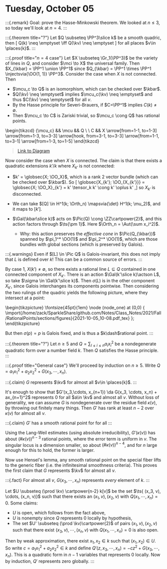 # Tuesday, October 05

:::{.remark}
Goal: prove the Hasse-Minkowski theorem.
We looked at $n\leq 3$, so today we'll look at $n=4$.
:::

:::{.theorem title="?"}
Let $Q \subseteq \PP^3\slice k$ be a smooth quadric, then
\[
Q(k) \neq \emptyset \iff Q(\kv) \neq \emptyset
\]
for all places $v\in \places{k}$.
:::

:::{.proof title="$n=4$ case"}
Let $X \subseteq \Gr_1(\PP^3)$ be the variety of lines in $Q$, and consider $\mci \to X$ the universal family.
Then $X_{\kbar} = \PP^1 \union \PP^1$ since $Q_{\kbar} = \PP^1 \times \PP^1 \injectsvia{\OO(1, 1)} \PP^3$.
Consider the case when $X$ is not connected.
Then

- $\mcu_c \to Q$ is an isomorphism, which can be checked over $\kbar$.
- $Q(\kv) \neq \emptyset$ implies $\mcu_c(\kv) \neq \emptyset$ and thus $C(\kv) \neq \emptyset$ for all $v$.
- By the Hasse principle for Severi-Brauers, if $C=\PP^1$ implies $C(k) \neq \emptyset$.
- Then $\mcu_c \to C$ is Zariski trivial, so $\mcu_c \cong Q$ has rational points.

\begin{tikzcd}
	{\mcu_c} && \mcu && Q \\
	\\
	C && X
	\arrow[from=1-1, to=1-3]
	\arrow[from=1-3, to=3-3]
	\arrow[hook, from=3-1, to=3-3]
	\arrow[from=1-1, to=3-1]
	\arrow[from=1-3, to=1-5]
\end{tikzcd}

> [Link to Diagram](https://q.uiver.app/?q=WzAsNSxbMCwwLCJcXG1jdV9jIl0sWzAsMiwiQyJdLFsyLDIsIlgiXSxbMiwwLCJcXG1jdSJdLFs0LDAsIlEiXSxbMCwzXSxbMywyXSxbMSwyLCIiLDIseyJzdHlsZSI6eyJ0YWlsIjp7Im5hbWUiOiJob29rIiwic2lkZSI6InRvcCJ9fX1dLFswLDFdLFszLDRdXQ==)

Now consider the case when $X$ is connected.
The claim is that there exists a quadratic extensions $k'/k$ where $X_{k'}$ is not connected:

- $k' = \globsec{X; \OO_X}$, which is a rank 2 vector bundle (which can be checked over $\kbar$).
So
\[
\globsec{X_{k'}; \OO_{X_{k'}}} = \globsec{X; \OO_X}_{k'} = k' \tensor_k k' \cong k' \oplus k'
,\]
so $X_{k'}$ is disconnected.

- We can take $[Q] \in H^1(k; \Orth_n) \mapsvia{\det} H^1(k; \mu_2)$, and it maps to $[k']$.
- $\Gal(\kbar\slice k)$ acts on $\Pic(Q) \cong \ZZ\cartpower{2}$, and this action factors through $\ts{\pm 1}$.
  Here $\Orth_n = \Aut(\sum x_i^2)$.

  - Why: this action preserves the *effective cone* in $\Pic(Q_{\kbar})$ spanned by $\pi_1^* \OO(1)$ and $\pi_2^* \OO(1)$, which are those bundles with global sections (which is preserved by Galois).


:::{.warnings}
Even if $[L] \in \Pic Q$ is Galois-invariant, this does not imply that $L$ is defined over $k$!
This can be a common source of errors.
:::

By case 1, $X(k')\neq \emptyset$, so there exists a rational line $L \subseteq Q$ contained in one connected component of $X_{k'}$.
There is an action $\Gal(k'\slice k)\actson L$, so take $\sigma \in \Gal(k'\slice k)$.
Then $\sigma(L)$ is in the other component $X_{k'}$, since Galois interchanges its components pointwise.
Then considering the two rulings of the quadric yields the following picture, where they intersect at a point:

\begin{tikzpicture}
\fontsize{45pt}{1em} 
\node (node_one) at (0,0) { \import{/home/zack/SparkleShare/github.com/Notes/Class_Notes/2021/Fall/RationalPoints/sections/figures}{2021-10-05_10-08.pdf_tex} };
\end{tikzpicture}

But then $\sigma(p) = p$ is Galois fixed, and is thus a $k\dash$rational point.
:::



:::{.theorem title="?"}
Let $n\geq 5$ and $Q = \sum_{l\leq i \leq n} a_i x_i^2$ be a nondegenerate quadratic form over a number field $k$.
Then $Q$ satisfies the Hasse principle.
:::

:::{.proof title="General case"}
We'll proceed by induction on $n\geq 5$.
Write $Q = a_1 x_1^2 + a_2 x_2^2 + G(x_3,\cdots, x_n)$.

:::{.claim}
$G$ represents $\kv$ for almost all $v\in \places{k}$.
:::

It's enough to show that $G'(x_3,\cdots, x_{n+1}) \da G(x_3, \cdots, x_n) + ax_{n+1}^2$ represents 0 for all $a\in \kv$ and almost all $v$.
Without loss of generality, we can assume $G$ is nondegenerate over the residue field $\kappa(v)$, by throwing out finitely many things.
Then $G'$ has rank at least $n-2$ over $\kappa(v)$ for almost all $v$.


:::{.claim}
$G'$ has a smooth rational point for for all 
:::

Using the Lang-Weil estimates (using absolute irreducibility), $G'(\kappa(v))$ has about $(\# \kappa(v))^{n-3}$ rational points, where the error term is uniform in $v$.
The singular locus is a dimension smaller, so about $(\# \kappa(v))^{n-4}$, and for $n$ large enough for this to hold, the former is larger.

Now use Hensel's lemma, any smooth rational point on the special fiber lifts to the generic fiber (i.e. the infinitesimal smoothness criteria).
This proves the first claim that $G$ represents $\kv$ for almost all $v$.


:::{.fact}
For almost all $v$, $G(x_3,\cdots, x_n)$ represents *every* element of $k$.
:::

Let $U \subseteq (\prod \kv) \cartpower{n-2} k[v]$ be the set $\ts{ (x_3, v), \cdots, (x_n, v)}$ such that there exists an $(x_1, v), (x_2, v)$ with $Q(x_1, \cdots, x_n) = 0$.
Some claims:


- $U$ is open, which follows from the fact above,
- $U$ is nonempty since $Q$ represents 0 locally by hypothesis,
- The set $U' \subseteq (\prod \kv)\cartpower{2}$ of pairs $(x_1, v), (x_2, v)$ such that there exist $(x_3,v),\cdots,(x_n, v)$ with $Q(x_1,\cdots, x_n)=0$ is also open.

Then by weak approximation, there exist $x_1, x_2\in k$ such that $(x_1, x_2)\in U$.
So write $c = a_1 x_1^2 + a_2 x_2^2\in k$ and define $Q'(z, x_3,\cdots, x_n) = -cz^2 + G(x_3,\cdots, x_n)$.
This is a quadratic form in $n-1$ variables that represents 0 locally.
Now by induction, $Q'$ represents zero globally.
:::

